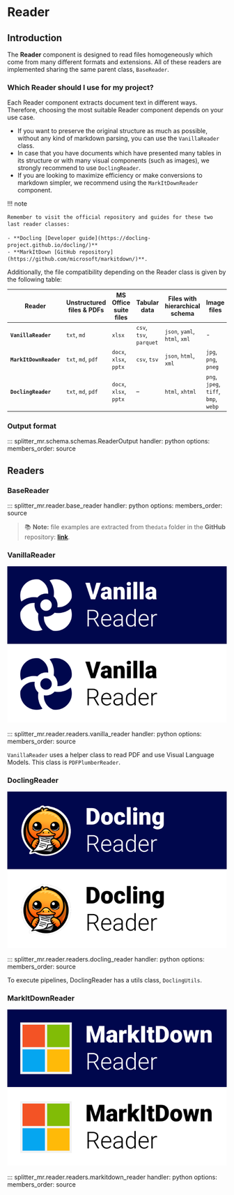 # Reader

## Introduction

The **Reader** component is designed to read files homogeneously which come from many different formats and extensions. All of these readers are implemented sharing the same parent class, `BaseReader`.

### Which Reader should I use for my project?

Each Reader component extracts document text in different ways. Therefore, choosing the most suitable Reader component depends on your use case.

- If you want to preserve the original structure as much as possible, without any kind of markdown parsing, you can use the `VanillaReader` class.
- In case that you have documents which have presented many tables in its structure or with many visual components (such as images), we strongly recommend to use `DoclingReader`. 
- If you are looking to maximize efficiency or make conversions to markdown simpler, we recommend using the `MarkItDownReader` component.

!!! note

    Remember to visit the official repository and guides for these two last reader classes: 

    - **Docling [Developer guide](https://docling-project.github.io/docling/)** 
    - **MarkItDown [GitHub repository](https://github.com/microsoft/markitdown/)**.

Additionally, the file compatibility depending on the Reader class is given by the following table:

| **Reader**         | **Unstructured files & PDFs**    | **MS Office suite files**         | **Tabular data**        | **Files with hierarchical schema**      | **Image files**                  | **Markdown conversion** |
|--------------------|----------------------------------|-----------------------------------|-------------------------|----------------------------------------|----------------------------------|----------------------------------|
| **`VanillaReader`**      | `txt`, `md`                    | `xlsx`                                 | `csv`, `tsv`, `parquet`| `json`, `yaml`, `html`, `xml`          | - | No |----------------------------------| –                                |
| **`MarkItDownReader`**   | `txt`, `md`, `pdf`               | `docx`, `xlsx`, `pptx`            | `csv`, `tsv`                  | `json`, `html`, `xml`                  | `jpg`, `png`, `pneg`             | Yes |
| **`DoclingReader`**      | `txt`, `md`, `pdf`                     | `docx`, `xlsx`, `pptx`            | –                 | `html`, `xhtml`                        | `png`, `jpeg`, `tiff`, `bmp`, `webp` | Yes |

### Output format

::: splitter_mr.schema.schemas.ReaderOutput
    handler: python
    options:
      members_order: source

## Readers

### BaseReader

::: splitter_mr.reader.base_reader
    handler: python
    options:
      members_order: source

> 📚 **Note:** file examples are extracted from  the`data` folder in the **GitHub** repository: [**link**](https://github.com/andreshere00/Splitter_MR/tree/main/data).

### VanillaReader

![VanillaReader logo](../assets/vanilla_reader_button.svg#gh-light-mode-only)
![VanillaReader logo](../assets/vanilla_reader_button_white.svg#gh-dark-mode-only)

::: splitter_mr.reader.readers.vanilla_reader
    handler: python
    options:
      members_order: source

`VanillaReader` uses a helper class to read PDF and use Visual Language Models. This class is `PDFPlumberReader`.

### DoclingReader

![DoclingReader logo](../assets/docling_reader_button.svg#gh-light-mode-only)
![DoclingReader logo](../assets/docling_reader_button_white.svg#gh-dark-mode-only)

::: splitter_mr.reader.readers.docling_reader
    handler: python
    options:
      members_order: source

To execute pipelines, DoclingReader has a utils class, `DoclingUtils`.

### MarkItDownReader

![MarkItDownReader logo](../assets/markitdown_reader_button.svg#gh-light-mode-only)
![MarkItDownReader logo](../assets/markitdown_reader_button_white.svg#gh-dark-mode-only)

::: splitter_mr.reader.readers.markitdown_reader
    handler: python
    options:
      members_order: source
